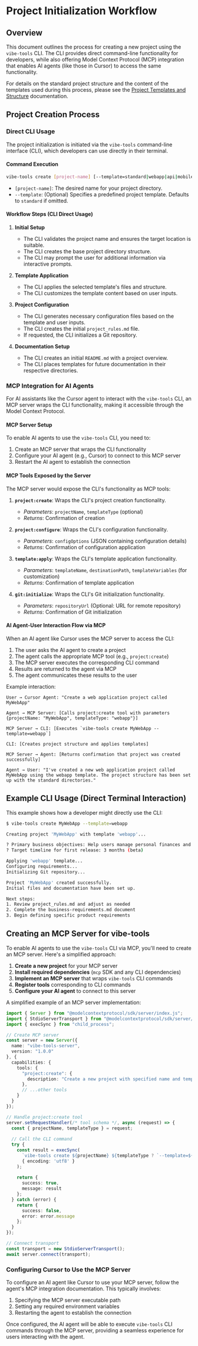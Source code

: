 # Project Initialization Workflow

## Overview

This document outlines the process for creating a new project using the `vibe-tools` CLI. The CLI provides direct command-line functionality for developers, while also offering Model Context Protocol (MCP) integration that enables AI agents (like those in Cursor) to access the same functionality.

For details on the standard project structure and the content of the templates used during this process, please see the [Project Templates and Structure](./project-templates-and-structure.md) documentation.

## Project Creation Process 

### Direct CLI Usage

The project initialization is initiated via the `vibe-tools` command-line interface (CLI), which developers can use directly in their terminal.

#### Command Execution

```bash
vibe-tools create [project-name] [--template=standard|webapp|api|mobile]
```

*   `[project-name]`: The desired name for your project directory.
*   `--template`: (Optional) Specifies a predefined project template. Defaults to `standard` if omitted.

#### Workflow Steps (CLI Direct Usage)

1. **Initial Setup**
   * The CLI validates the project name and ensures the target location is suitable.
   * The CLI creates the base project directory structure.
   * The CLI may prompt the user for additional information via interactive prompts.

2. **Template Application**
   * The CLI applies the selected template's files and structure.
   * The CLI customizes the template content based on user inputs.

3. **Project Configuration**
   * The CLI generates necessary configuration files based on the template and user inputs.
   * The CLI creates the initial `project_rules.md` file.
   * If requested, the CLI initializes a Git repository.

4. **Documentation Setup**
   * The CLI creates an initial `README.md` with a project overview.
   * The CLI places templates for future documentation in their respective directories.

### MCP Integration for AI Agents

For AI assistants like the Cursor agent to interact with the `vibe-tools` CLI, an MCP server wraps the CLI functionality, making it accessible through the Model Context Protocol.

#### MCP Server Setup

To enable AI agents to use the `vibe-tools` CLI, you need to:

1. Create an MCP server that wraps the CLI functionality
2. Configure your AI agent (e.g., Cursor) to connect to this MCP server
3. Restart the AI agent to establish the connection

#### MCP Tools Exposed by the Server

The MCP server would expose the CLI's functionality as MCP tools:

1. **`project:create`**: Wraps the CLI's project creation functionality.
   * *Parameters*: `projectName`, `templateType` (optional)
   * *Returns*: Confirmation of creation

2. **`project:configure`**: Wraps the CLI's configuration functionality.
   * *Parameters*: `configOptions` (JSON containing configuration details)
   * *Returns*: Confirmation of configuration application

3. **`template:apply`**: Wraps the CLI's template application functionality.
   * *Parameters*: `templateName`, `destinationPath`, `templateVariables` (for customization)
   * *Returns*: Confirmation of template application

4. **`git:initialize`**: Wraps the CLI's Git initialization functionality.
   * *Parameters*: `repositoryUrl` (Optional: URL for remote repository)
   * *Returns*: Confirmation of Git initialization

#### AI Agent-User Interaction Flow via MCP

When an AI agent like Cursor uses the MCP server to access the CLI:

1. The user asks the AI agent to create a project
2. The agent calls the appropriate MCP tool (e.g., `project:create`)
3. The MCP server executes the corresponding CLI command
4. Results are returned to the agent via MCP
5. The agent communicates these results to the user

Example interaction:

```
User → Cursor Agent: "Create a web application project called MyWebApp"

Agent → MCP Server: [Calls project:create tool with parameters {projectName: "MyWebApp", templateType: "webapp"}]

MCP Server → CLI: [Executes `vibe-tools create MyWebApp --template=webapp`]

CLI: [Creates project structure and applies templates]

MCP Server → Agent: [Returns confirmation that project was created successfully]

Agent → User: "I've created a new web application project called MyWebApp using the webapp template. The project structure has been set up with the standard directories."
```

## Example CLI Usage (Direct Terminal Interaction)

This example shows how a developer might directly use the CLI:

```bash
$ vibe-tools create MyWebApp --template=webapp

Creating project 'MyWebApp' with template 'webapp'...

? Primary business objectives: Help users manage personal finances and track expenses
? Target timeline for first release: 3 months (beta)

Applying 'webapp' template...
Configuring requirements...
Initializing Git repository...

Project 'MyWebApp' created successfully.
Initial files and documentation have been set up.

Next steps:
1. Review project_rules.md and adjust as needed
2. Complete the business-requirements.md document
3. Begin defining specific product requirements
```

## Creating an MCP Server for vibe-tools

To enable AI agents to use the `vibe-tools` CLI via MCP, you'll need to create an MCP server. Here's a simplified approach:

1. **Create a new project** for your MCP server
2. **Install required dependencies** (`mcp` SDK and any CLI dependencies)
3. **Implement an MCP server** that wraps `vibe-tools` CLI commands
4. **Register tools** corresponding to CLI commands
5. **Configure your AI agent** to connect to this server

A simplified example of an MCP server implementation:

```typescript
import { Server } from "@modelcontextprotocol/sdk/server/index.js";
import { StdioServerTransport } from "@modelcontextprotocol/sdk/server/stdio.js";
import { execSync } from "child_process";

// Create MCP server
const server = new Server({
  name: "vibe-tools-server",
  version: "1.0.0"
}, {
  capabilities: {
    tools: {
      "project:create": {
        description: "Create a new project with specified name and template"
      },
      // ...other tools
    }
  }
});

// Handle project:create tool
server.setRequestHandler(/* tool schema */, async (request) => {
  const { projectName, templateType } = request;
  
  // Call the CLI command
  try {
    const result = execSync(
      `vibe-tools create ${projectName} ${templateType ? `--template=${templateType}` : ''}`,
      { encoding: 'utf8' }
    );
    
    return {
      success: true,
      message: result
    };
  } catch (error) {
    return {
      success: false,
      error: error.message
    };
  }
});

// Connect transport
const transport = new StdioServerTransport();
await server.connect(transport);
```

### Configuring Cursor to Use the MCP Server

To configure an AI agent like Cursor to use your MCP server, follow the agent's MCP integration documentation. This typically involves:

1. Specifying the MCP server executable path
2. Setting any required environment variables
3. Restarting the agent to establish the connection

Once configured, the AI agent will be able to execute `vibe-tools` CLI commands through the MCP server, providing a seamless experience for users interacting with the agent.


